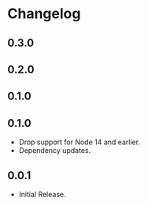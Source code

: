 # Changelog

## 0.3.0

## 0.2.0

## 0.1.0

## 0.1.0

-   Drop support for Node 14 and earlier.
-   Dependency updates.

## 0.0.1

-   Initial Release.
